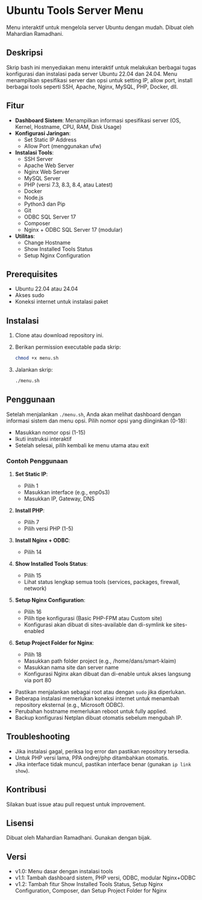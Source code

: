 # Ubuntu Tools Server Menu

Menu interaktif untuk mengelola server Ubuntu dengan mudah. Dibuat oleh Mahardian Ramadhani.

## Deskripsi

Skrip bash ini menyediakan menu interaktif untuk melakukan berbagai tugas konfigurasi dan instalasi pada server Ubuntu 22.04 dan 24.04. Menu menampilkan spesifikasi server dan opsi untuk setting IP, allow port, install berbagai tools seperti SSH, Apache, Nginx, MySQL, PHP, Docker, dll.

## Fitur

- **Dashboard Sistem**: Menampilkan informasi spesifikasi server (OS, Kernel, Hostname, CPU, RAM, Disk Usage)
- **Konfigurasi Jaringan**:
  - Set Static IP Address
  - Allow Port (menggunakan ufw)
- **Instalasi Tools**:
  - SSH Server
  - Apache Web Server
  - Nginx Web Server
  - MySQL Server
  - PHP (versi 7.3, 8.3, 8.4, atau Latest)
  - Docker
  - Node.js
  - Python3 dan Pip
  - Git
  - ODBC SQL Server 17
  - Composer
  - Nginx + ODBC SQL Server 17 (modular)
- **Utilitas**:
  - Change Hostname
  - Show Installed Tools Status
  - Setup Nginx Configuration

## Prerequisites

- Ubuntu 22.04 atau 24.04
- Akses sudo
- Koneksi internet untuk instalasi paket

## Instalasi

1. Clone atau download repository ini.
2. Berikan permission executable pada skrip:

   ```bash
   chmod +x menu.sh
   ```

3. Jalankan skrip:

   ```bash
   ./menu.sh
   ```

## Penggunaan

Setelah menjalankan `./menu.sh`, Anda akan melihat dashboard dengan informasi sistem dan menu opsi. Pilih nomor opsi yang diinginkan (0-18):

- Masukkan nomor opsi (1-15)
- Ikuti instruksi interaktif
- Setelah selesai, pilih kembali ke menu utama atau exit

### Contoh Penggunaan

1. **Set Static IP**:
   - Pilih 1
   - Masukkan interface (e.g., enp0s3)
   - Masukkan IP, Gateway, DNS

2. **Install PHP**:
   - Pilih 7
   - Pilih versi PHP (1-5)

3. **Install Nginx + ODBC**:
   - Pilih 14

4. **Show Installed Tools Status**:
   - Pilih 15
   - Lihat status lengkap semua tools (services, packages, firewall, network)

5. **Setup Nginx Configuration**:
   - Pilih 16
   - Pilih tipe konfigurasi (Basic PHP-FPM atau Custom site)
   - Konfigurasi akan dibuat di sites-available dan di-symlink ke sites-enabled

6. **Setup Project Folder for Nginx**:
   - Pilih 18
   - Masukkan path folder project (e.g., /home/dans/smart-klaim)
   - Masukkan nama site dan server name
   - Konfigurasi Nginx akan dibuat dan di-enable untuk akses langsung via port 80

- Pastikan menjalankan sebagai root atau dengan `sudo` jika diperlukan.
- Beberapa instalasi memerlukan koneksi internet untuk menambah repository eksternal (e.g., Microsoft ODBC).
- Perubahan hostname memerlukan reboot untuk fully applied.
- Backup konfigurasi Netplan dibuat otomatis sebelum mengubah IP.

## Troubleshooting

- Jika instalasi gagal, periksa log error dan pastikan repository tersedia.
- Untuk PHP versi lama, PPA ondrej/php ditambahkan otomatis.
- Jika interface tidak muncul, pastikan interface benar (gunakan `ip link show`).

## Kontribusi

Silakan buat issue atau pull request untuk improvement.

## Lisensi

Dibuat oleh Mahardian Ramadhani. Gunakan dengan bijak.

## Versi

- v1.0: Menu dasar dengan instalasi tools
- v1.1: Tambah dashboard sistem, PHP versi, ODBC, modular Nginx+ODBC
- v1.2: Tambah fitur Show Installed Tools Status, Setup Nginx Configuration, Composer, dan Setup Project Folder for Nginx
